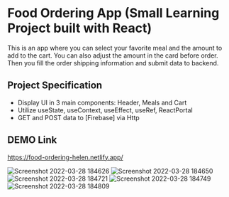 # Food Ordering App (Small Learning Project built with React)

This is an app where you can select your favorite meal and the amount to add to the cart. You can also adjust the amount in the card before order. Then you fill the order shipping information and submit data to backend.

## Project Specification

- Display UI in 3 main components: Header, Meals and Cart
- Utilize useState, useContext, useEffect, useRef, ReactPortal
- GET and POST data to [Firebase] via Http

## DEMO Link

https://food-ordering-helen.netlify.app/

![Screenshot 2022-03-28 184626](https://user-images.githubusercontent.com/94285120/160437327-6bc08437-af50-4426-9df4-b1b4a23b3481.png)
![Screenshot 2022-03-28 184650](https://user-images.githubusercontent.com/94285120/160437334-e8ec6d5d-fa60-4e0d-9b3f-b5bdd6e7376e.png)
![Screenshot 2022-03-28 184721](https://user-images.githubusercontent.com/94285120/160437343-65fea691-fe93-41df-be1f-cf44955f5f4f.png)
![Screenshot 2022-03-28 184749](https://user-images.githubusercontent.com/94285120/160437351-c326a0f8-f731-4b56-8a3b-613f7125a7e0.png)
![Screenshot 2022-03-28 184809](https://user-images.githubusercontent.com/94285120/160437365-ededf1b9-3ebc-42ec-943f-8c497a007cb0.png)
